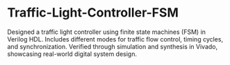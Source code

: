 # Traffic-Light-Controller-FSM
Designed a traffic light controller using finite state machines (FSM) in Verilog HDL. Includes different modes for traffic flow control, timing cycles, and synchronization. Verified through simulation and synthesis in Vivado, showcasing real-world digital system design.

